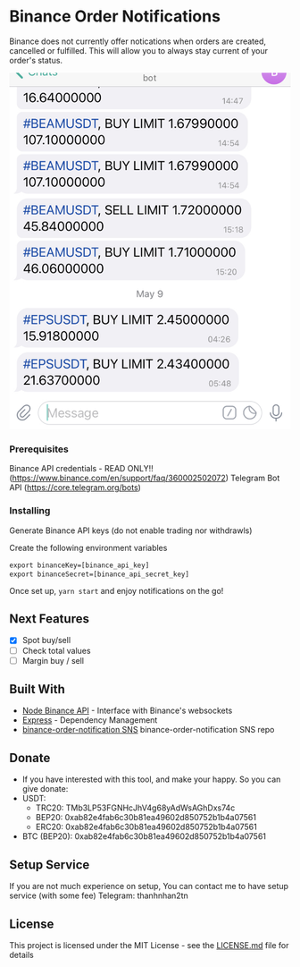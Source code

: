 # Binance Order Notifications

Binance does not currently offer notications when orders are created, cancelled or fulfilled. This will allow you to always stay current of your order's status.

![alt telegram-notification](https://github.com/thanhnhan2tn/bibot/blob/master/public/stylesheets/telegram-notification.jpg?raw=true)

### Prerequisites

Binance API credentials - READ ONLY!! (https://www.binance.com/en/support/faq/360002502072)
Telegram Bot API (https://core.telegram.org/bots)

### Installing

Generate Binance API keys (do not enable trading nor withdrawls)

Create the following environment variables

```
export binanceKey=[binance_api_key]
export binanceSecret=[binance_api_secret_key]
```

Once set up, `yarn start` and enjoy notifications on the go!

## Next Features
- [x]  Spot buy/sell
- [ ]  Check total values
- [ ]  Margin buy / sell

## Built With

* [Node Binance API](https://github.com/jaggedsoft/node-binance-api) - Interface with Binance's websockets
* [Express](https://github.com/expressjs/express) - Dependency Management
* [binance-order-notification SNS](https://github.com/tylerfloyd/binance-order-notification) binance-order-notification SNS repo

## Donate

- If you have interested with this tool, and make your happy. So you can give donate:
 - USDT:
    - TRC20: TMb3LP53FGNHcJhV4g68yAdWsAGhDxs74c
	- BEP20: 0xab82e4fab6c30b81ea49602d850752b1b4a07561
	- ERC20: 0xab82e4fab6c30b81ea49602d850752b1b4a07561
 - BTC (BEP20): 0xab82e4fab6c30b81ea49602d850752b1b4a07561
 
 
## Setup Service
If you are not much experience on setup, You can contact me to have setup service (with some fee)
Telegram: thanhnhan2tn

## License

This project is licensed under the MIT License - see the [LICENSE.md](LICENSE.md) file for details

